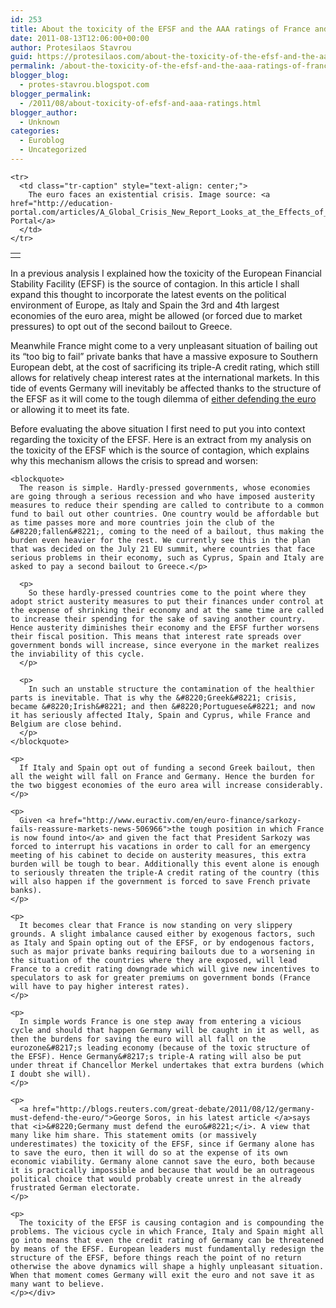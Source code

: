 ```yaml
---
id: 253
title: About the toxicity of the EFSF and the AAA ratings of France and Germany
date: 2011-08-13T12:06:00+00:00
author: Protesilaos Stavrou
guid: https://protesilaos.com/about-the-toxicity-of-the-efsf-and-the-aaa-ratings-of-france-and-germany/
permalink: /about-the-toxicity-of-the-efsf-and-the-aaa-ratings-of-france-and-germany/
blogger_blog:
  - protes-stavrou.blogspot.com
blogger_permalink:
  - /2011/08/about-toxicity-of-efsf-and-aaa-ratings.html
blogger_author:
  - Unknown
categories:
  - Euroblog
  - Uncategorized
---
```

<div dir="ltr" style="text-align: left;" trbidi="on">
  <table align="center" cellpadding="0" cellspacing="0" class="tr-caption-container" style="margin-left: auto; margin-right: auto; text-align: center;">
    <tr>
      <td style="text-align: center;">
      </td>
    </tr>
    
    <tr>
      <td class="tr-caption" style="text-align: center;">
        The euro faces an existential crisis. Image source: <a href="http://education-portal.com/articles/A_Global_Crisis_New_Report_Looks_at_the_Effects_of_the_Economic_Recession_on_European_Universities.html">Education Portal</a>
      </td>
    </tr>
  </table>
  
  <p>
    In a previous analysis I explained how the toxicity of the European Financial Stability Facility (EFSF) is the source of contagion. In this article I shall expand this thought to incorporate the latest events on the political environment of Europe, as Italy and Spain the 3rd and 4th largest economies of the euro area, might be allowed (or forced due to market pressures) to opt out of the second bailout to Greece.
  </p>
  
  <p>
    Meanwhile France might come to a very unpleasant situation of bailing out its &#8220;too big to fail&#8221; private banks that have a massive exposure to Southern European debt, at the cost of sacrificing its triple-A credit rating, which still allows for relatively cheap interest rates at the international markets. In this tide of events Germany will inevitably be affected thanks to the structure of the EFSF as it will come to the tough dilemma of <a href="http://blogs.reuters.com/great-debate/2011/08/12/germany-must-defend-the-euro/">either defending the euro</a> or allowing it to meet its fate.
  </p>
  
  <p>
    Before evaluating the above situation I first need to put you into context regarding the toxicity of the EFSF. Here is an extract from my analysis on the toxicity of the EFSF which is the source of contagion, which explains why this mechanism allows the crisis to spread and worsen:<br /> 
    
    <blockquote>
      The reason is simple. Hardly-pressed governments, whose economies are going through a serious recession and who have imposed austerity measures to reduce their spending are called to contribute to a common fund to bail out other countries. One country would be affordable but as time passes more and more countries join the club of the &#8220;fallen&#8221;, coming to the need of a bailout, thus making the burden even heavier for the rest. We currently see this in the plan that was decided on the July 21 EU summit, where countries that face serious problems in their economy, such as Cyprus, Spain and Italy are asked to pay a second bailout to Greece.</p> 
      
      <p>
        So these hardly-pressed countries come to the point where they adopt strict austerity measures to put their finances under control at the expense of shrinking their economy and at the same time are called to increase their spending for the sake of saving another country. Hence austerity diminishes their economy and the EFSF further worsens their fiscal position. This means that interest rate spreads over government bonds will increase, since everyone in the market realizes the inviability of this cycle.
      </p>
      
      <p>
        In such an unstable structure the contamination of the healthier parts is inevitable. That is why the &#8220;Greek&#8221; crisis, became &#8220;Irish&#8221; and then &#8220;Portuguese&#8221; and now it has seriously affected Italy, Spain and Cyprus, while France and Belgium are close behind.
      </p>
    </blockquote>
    
    <p>
      If Italy and Spain opt out of funding a second Greek bailout, then all the weight will fall on France and Germany. Hence the burden for the two biggest economies of the euro area will increase considerably.
    </p>
    
    <p>
      Given <a href="http://www.euractiv.com/en/euro-finance/sarkozy-fails-reassure-markets-news-506966">the tough position in which France is now found into</a> and given the fact that President Sarkozy was forced to interrupt his vacations in order to call for an emergency meeting of his cabinet to decide on austerity measures, this extra burden will be tough to bear. Additionally this event alone is enough to seriously threaten the triple-A credit rating of the country (this will also happen if the government is forced to save French private banks).
    </p>
    
    <p>
      It becomes clear that France is now standing on very slippery grounds. A slight imbalance caused either by exogenous factors, such as Italy and Spain opting out of the EFSF, or by endogenous factors, such as major private banks requiring bailouts due to a worsening in the situation of the countries where they are exposed, will lead France to a credit rating downgrade which will give new incentives to speculators to ask for greater premiums on government bonds (France will have to pay higher interest rates).
    </p>
    
    <p>
      In simple words France is one step away from entering a vicious cycle and should that happen Germany will be caught in it as well, as then the burdens for saving the euro will all fall on the eurozone&#8217;s leading economy (because of the toxic structure of the EFSF). Hence Germany&#8217;s triple-A rating will also be put under threat if Chancellor Merkel undertakes that extra burdens (which I doubt she will).
    </p>
    
    <p>
      <a href="http://blogs.reuters.com/great-debate/2011/08/12/germany-must-defend-the-euro/">George Soros, in his latest article </a>says that <i>&#8220;Germany must defend the euro&#8221;</i>. A view that many like him share. This statement omits (or massively underestimates) the toxicity of the EFSF, since if Germany alone has to save the euro, then it will do so at the expense of its own economic viability. Germany alone cannot save the euro, both because it is practically impossible and because that would be an outrageous political choice that would probably create unrest in the already frustrated German electorate.
    </p>
    
    <p>
      The toxicity of the EFSF is causing contagion and is compounding the problems. The vicious cycle in which France, Italy and Spain might all go into means that even the credit rating of Germany can be threatened by means of the EFSF. European leaders must fundamentally redesign the structure of the EFSF, before things reach the point of no return otherwise the above dynamics will shape a highly unpleasant situation. When that moment comes Germany will exit the euro and not save it as many want to believe.
    </p></div>